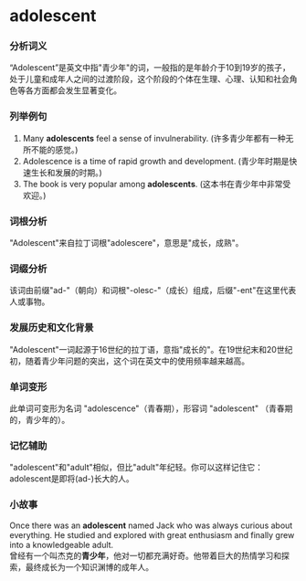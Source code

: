# adolescent

### 分析词义

  

“Adolescent”是英文中指"青少年"的词，一般指的是年龄介于10到19岁的孩子，处于儿童和成年人之间的过渡阶段，这个阶段的个体在生理、心理、认知和社会角色等各方面都会发生显著变化。

  

### 列举例句

  

1.  Many **adolescents** feel a sense of invulnerability. (许多青少年都有一种无所不能的感觉。)
2.  Adolescence is a time of rapid growth and development. (青少年时期是快速生长和发展的时期。)
3.  The book is very popular among **adolescents**. (这本书在青少年中非常受欢迎。)

  

### 词根分析

  

"Adolescent"来自拉丁词根"adolescere"，意思是"成长，成熟"。

  

### 词缀分析

  

该词由前缀"ad-"（朝向）和词根"-olesc-"（成长）组成，后缀"-ent"在这里代表人或事物。

  

### 发展历史和文化背景

  

"Adolescent"一词起源于16世纪的拉丁语，意指"成长的"。在19世纪末和20世纪初，随着青少年问题的突出，这个词在英文中的使用频率越来越高。

  

### 单词变形

  

此单词可变形为名词 "adolescence"（青春期），形容词 "adolescent" （青春期的，青少年的）。

  

### 记忆辅助

  

"adolescent"和"adult"相似，但比"adult"年纪轻。你可以这样记住它：adolescent是即将(ad-)长大的人。

  

### 小故事

  

Once there was an **adolescent** named Jack who was always curious about everything. He studied and explored with great enthusiasm and finally grew into a knowledgeable adult.  
曾经有一个叫杰克的**青少年**，他对一切都充满好奇。他带着巨大的热情学习和探索，最终成长为一个知识渊博的成年人。
